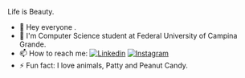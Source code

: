 Life is Beauty.

- 👊 Hey everyone .
- 🔨 I'm Computer Science student at Federal University of Campina Grande.
- 📫 How to reach me: [![Linkedin](https://img.shields.io/badge/-LinkedIn-blue?style=flat&logo=linkedin)](https://www.linkedin.com/in/cristian-alves-012432213/) [![Instagram](https://img.shields.io/badge/-Instagram-e4405f?style=flat&logo=instagram&logoColor=white)](https://www.instagram.com/heey.criss_/)
- ⚡ Fun fact: I love animals, Patty and Peanut Candy.
